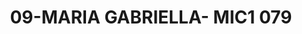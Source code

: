 ---
title: 09-MARIA GABRIELLA- MIC1 079
image: 09-MARIA GABRIELLA- MIC1 079.jpg
brand: outlet-sposa
layout: vestito
---